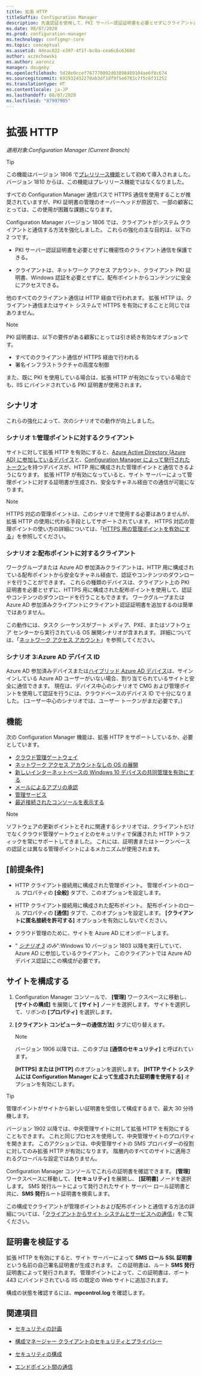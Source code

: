 ```yaml
---
title: 拡張 HTTP
titleSuffix: Configuration Manager
description: 先進認証を使用して、PKI サーバー認証証明書を必要とせずにクライアント通信をセキュリティ保護します。
ms.date: 08/07/2020
ms.prod: configuration-manager
ms.technology: configmgr-core
ms.topic: conceptual
ms.assetid: 4deac022-e397-4f1f-bc0a-cea6c6c6368d
author: aczechowski
ms.author: aaroncz
manager: dougeby
ms.openlocfilehash: 5d28e0ccef767770092d03898489104ae6f8c674
ms.sourcegitcommit: 693932432270ab3df1df9f5e6783c7f5c6f31252
ms.translationtype: HT
ms.contentlocale: ja-JP
ms.lasthandoff: 08/07/2020
ms.locfileid: "87997905"
---
```

# <a name="enhanced-http"></a>拡張 HTTP

*適用対象:Configuration Manager (Current Branch)*

<!--1356889,1358460-->

> [!Tip]  
> この機能はバージョン 1806 で[プレリリース機能](../../servers/manage/pre-release-features.md)として初めて導入されました。 バージョン 1810 からは、この機能はプレリリース機能ではなくなりました。  

すべての Configuration Manager 通信パスで HTTPS 通信を使用することが推奨されていますが、PKI 証明書の管理のオーバーヘッドが原因で、一部の顧客にとっては、この使用が困難な課題になります。

Configuration Manager バージョン 1806 では、クライアントがシステム クライアントと通信する方法を強化しました。 これらの強化の主な目的は、以下の 2 つです。  

- PKI サーバー認証証明書を必要とせずに機密性のクライアント通信を保護できる。  

- クライアントは、ネットワーク アクセス アカウント、クライアント PKI 証明書、Windows 認証を必要とせずに、配布ポイントからコンテンツに安全にアクセスできる。  

他のすべてのクライアント通信は HTTP 経由で行われます。 拡張 HTTP は、クライアント通信またはサイト システムで HTTPS を有効にすることと同じではありません。<!-- SCCMDocs issue #1212 -->

> [!Note]  
> PKI 証明書は、以下の要件がある顧客にとっては引き続き有効なオプションです。  
>
> - すべてのクライアント通信が HTTPS 経由で行われる  
> - 署名インフラストラクチャの高度な制御
>
> また、既に PKI を使用している場合は、拡張 HTTP が有効になっている場合でも、IIS にバインドされている PKI 証明書が使用されます。



## <a name="scenarios"></a><a name="bkmk_scenario"></a> シナリオ

これらの強化によって、次のシナリオでの動作が向上しました。  

### <a name="scenario-1-client-to-management-point"></a><a name="bkmk_scenario1"></a> シナリオ 1:管理ポイントに対するクライアント

<!--1356889-->
サイトに対して拡張 HTTP を有効にすると、[Azure Active Directory (Azure AD) に参加しているデバイス](/azure/active-directory/devices/concept-azure-ad-join)と、[Configuration Manager によって発行されたトークン](../../clients/deploy/deploy-clients-cmg-token.md)を持つデバイスが、HTTP 用に構成された管理ポイントと通信できるようになります。 拡張 HTTP が有効になっていると、サイト サーバーによって管理ポイントに対する証明書が生成され、安全なチャネル経由での通信が可能になります。

> [!Note]  
> HTTPS 対応の管理ポイントは、このシナリオで使用する必要はありませんが、拡張 HTTP の使用に代わる手段としてサポートされています。 HTTPS 対応の管理ポイントの使い方の詳細については、「[HTTPS 用の管理ポイントを有効にする](../../clients/manage/cmg/certificates-for-cloud-management-gateway.md#bkmk_mphttps)」を参照してください。  

### <a name="scenario-2-client-to-distribution-point"></a><a name="bkmk_scenario2"></a> シナリオ 2:配布ポイントに対するクライアント

<!--1358228-->
ワークグループまたは Azure AD 参加済みクライアントは、HTTP 用に構成されている配布ポイントから安全なチャネル経由で、認証やコンテンツのダウンロードを行うことができます。 これらの種類のデバイスは、クライアント上の PKI 証明書を必要とせずに、HTTPS 用に構成された配布ポイントを使用して、認証やコンテンツのダウンロードを行うこともできます。 ワークグループまたは Azure AD 参加済みクライアントにクライアント認証証明書を追加するのは簡単ではありません。

この動作には、タスク シーケンスがブート メディア、PXE、またはソフトウェア センターから実行されている OS 展開シナリオが含まれます。 詳細については、「[ネットワーク アクセス アカウント](accounts.md#network-access-account)」を参照してください。<!--1358278-->

### <a name="scenario-3-azure-ad-device-identity"></a><a name="bkmk_scenario3"></a> シナリオ 3:Azure AD デバイス ID

<!--1358460-->
Azure AD 参加済みデバイスまたは[ハイブリッド Azure AD デバイス](/azure/active-directory/devices/concept-azure-ad-join-hybrid)は、サインインしている Azure AD ユーザーがいない場合、割り当てられているサイトと安全に通信できます。 現在は、デバイス中心のシナリオで CMG および管理ポイントを使用して認証を行うには、クラウドベースのデバイス ID で十分になりました。 (ユーザー中心のシナリオでは、ユーザー トークンがまだ必要です。)  


## <a name="features"></a>機能

次の Configuration Manager 機能は、拡張 HTTP をサポートしているか、必要としています。

- [クラウド管理ゲートウェイ](../../clients/manage/cmg/plan-cloud-management-gateway.md)
- [ネットワーク アクセス アカウントなしの OS の展開](../../../osd/plan-design/planning-considerations-for-automating-tasks.md#enhanced-http)
- [新しいインターネットベースの Windows 10 デバイスの共同管理を有効にする](../../../comanage/tutorial-co-manage-new-devices.md)
- [メールによるアプリの承認](../../../apps/deploy-use/app-approval.md#bkmk_email-approve)
- [管理サービス](../../../develop/adminservice/overview.md)
- [最近接続されたコンソールを表示する](../../servers/manage/admin-console.md#bkmk_viewconnected)

> [!Note]  
> ソフトウェアの更新ポイントとそれに関連するシナリオでは、クライアントだけでなくクラウド管理ゲートウェイとのセキュリティで保護された HTTP トラフィックを常にサポートしてきました。 これには、証明書またはトークンベースの認証とは異なる管理ポイントによるメカニズムが使用されます。<!-- SCCMDocs issue #1148 -->


## <a name="prerequisites"></a>[前提条件]  

- HTTP クライアント接続用に構成された管理ポイント。 管理ポイントのロール プロパティの **[全般]** タブで、このオプションを設定します。  

- HTTP クライアント接続用に構成された配布ポイント。 配布ポイントのロール プロパティの **[通信]** タブで、このオプションを設定します。 **[クライアントに匿名接続を許可する]** オプションを有効にしないでください。  

- クラウド管理のために、サイトを Azure AD にオンボードします。  

- " *[シナリオ 3](#bkmk_scenario3) のみ*":Windows 10 バージョン 1803 以降を実行していて、Azure AD に参加しているクライアント。 このクライアントでは Azure AD デバイス認証にこの構成が必要です。<!-- SCCMDocs issue 1126 -->


## <a name="configure-the-site"></a>サイトを構成する

1. Configuration Manager コンソールで、 **[管理]** ワークスペースに移動し、 **[サイトの構成]** を展開して **[サイト]** ノードを選択します。 サイトを選択して、リボンの **[プロパティ]** を選択します。  

2. **[クライアント コンピューターの通信方法]** タブに切り替えます。

    > [!Note]
    > バージョン 1906 以降では、このタブは **[通信のセキュリティ]** と呼ばれています。<!-- SCCMDocs#1645 -->  

    **[HTTPS] または [HTTP]** のオプションを選択します。 **[HTTP サイト システムには Configuration Manager によって生成された証明書を使用する]** オプションを有効にします。

> [!Tip]
> 管理ポイントがサイトから新しい証明書を受信して構成するまで、最大 30 分待機します。

<!--3798957-->
バージョン 1902 以降では、中央管理サイトに対して拡張 HTTP を有効にすることもできます。 これと同じプロセスを使用して、中央管理サイトのプロパティを開きます。 このアクションでは、中央管理サイトの SMS プロバイダーの役割に対してのみ拡張 HTTP が有効になります。 階層内のすべてのサイトに適用されるグローバルな設定ではありません。

Configuration Manager コンソールでこれらの証明書を確認できます。 **[管理]** ワークスペースに移動して、 **[セキュリティ]** を展開し、 **[証明書]** ノードを選択します。 SMS 発行ルートによって発行されたサイト サーバー ロール証明書と共に、**SMS 発行**ルート証明書を検索します。

この構成でクライアントが管理ポイントおよび配布ポイントと通信する方法の詳細については、「[クライアントからサイト システムとサービスへの通信](communications-between-endpoints.md#Planning_Client_to_Site_System)」をご覧ください。

## <a name="validate-the-certificate"></a>証明書を検証する

拡張 HTTP を有効にすると、サイト サーバーによって **SMS ロール SSL 証明書**という名前の自己署名証明書が生成されます。 この証明書は、ルート **SMS 発行**証明書によって発行されます。 管理ポイントによって、この証明書は、ポート 443 にバインドされている IIS の既定の Web サイトに追加されます。

構成の状態を確認するには、**mpcontrol.log** を確認します。

## <a name="see-also"></a>関連項目

- [セキュリティの計画](../security/plan-for-security.md)  

- [構成マネージャー クライアントのセキュリティとプライバシー](../../clients/deploy/plan/security-and-privacy-for-clients.md)  

- [セキュリティの構成](../security/configure-security.md)  

- [エンドポイント間の通信](communications-between-endpoints.md)  
